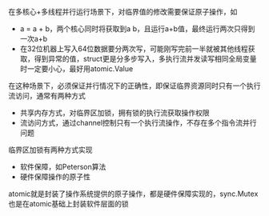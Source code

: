 在多核心+多线程并行运行场景下，对临界值的修改需要保证原子操作，如

- a = a + b，两个核心同时将获取到a b，且运行a+b值，最终运行两次只得到一次a+b
- 在32位机器上写入64位数据要分两次写，可能刚写完前一半就被其他线程获取，得到异常的值，struct更是分多步写入，多执行流并发读写相同全局变量时一定要小心，最好用atomic.Value

在这种场景下，必须保证并行情况下的正确性，即保证临界资源同时只有一个执行流访问，通常有两种方式

- 共享内存方式，对临界区加锁，拥有锁的执行流获取操作权限
- 流访问方式，通过channel控制只有一个执行流操作，不存在多个指令流并行问题

临界区加锁有两种方式实现
- 软件保障，如Peterson算法
- 硬件保障操作的原子性

atomic就是封装了操作系统提供的原子操作，都是硬件保障实现的，sync.Mutex也是在atomic基础上封装软件层面的锁



